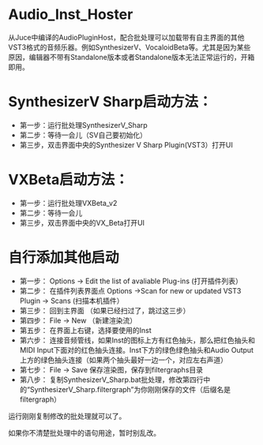 # Audio_Inst_Hoster
 从Juce中编译的AudioPluginHost，配合批处理可以加载带有自主界面的其他VST3格式的音频乐器。例如SynthesizerV、VocaloidBeta等。尤其是因为某些原因，编辑器不带有Standalone版本或者Standalone版本无法正常运行的，开箱即用。

# SynthesizerV Sharp启动方法：
* 第一步：运行批处理SynthesizerV_Sharp
* 第二步：等待一会儿（SV自己要初始化）
* 第三步，双击界面中央的Synthesizer V Sharp Plugin(VST3）打开UI

# VXBeta启动方法：
* 第一步：运行批处理VXBeta_v2
* 第二步：等待一会儿
* 第三步，双击界面中央的VX_Beta打开UI

# 自行添加其他启动
* 第一步： Options -> Edit the list of avaliable Plug-ins (打开插件列表）
* 第二步： 在插件列表界面点 Options ->Scan for new or updated VST3 Plugin -> Scans (扫描本机插件）
* 第三步： 回到主界面 （如果已经扫过了，跳过这三步）
* 第四步： File -> New （新建渲染流）
* 第五步： 在界面上右键，选择要使用的Inst
* 第六步： 连接音频管线，如果Inst的图标上方有红色抽头，那么把红色抽头和MIDI Input下面对的红色抽头连接。Inst下方的绿色绿色抽头和Audio Output上方的绿色抽头连接（如果两个抽头最好一边一个，对应左右声道）
* 第七步： File -> Save 保存渲染图，保存到filtergraphs目录
* 第八步： 复制SynthesizerV_Sharp.bat批处理，修改第四行中的“SynthesizerV_Sharp.filtergraph”为你刚刚保存的文件（后缀名是filtergraph）

运行刚刚复制修改的批处理就可以了。

如果你不清楚批处理中的语句用途，暂时别乱改。



